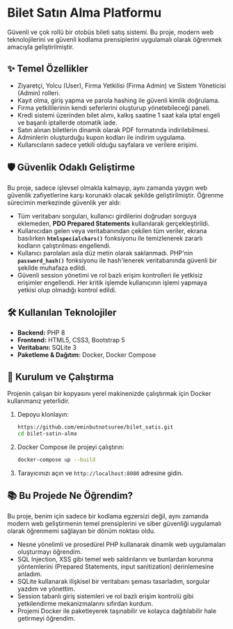 # Bilet Satın Alma Platformu

Güvenli ve çok rollü bir otobüs bileti satış sistemi. Bu proje, modern web teknolojilerini ve güvenli kodlama prensiplerini uygulamalı olarak öğrenmek amacıyla geliştirilmiştir.


## ✨ Temel Özellikler

- Ziyaretçi, Yolcu (User), Firma Yetkilisi (Firma Admin) ve Sistem Yöneticisi (Admin) rolleri.
- Kayıt olma, giriş yapma ve parola hashing ile güvenli kimlik doğrulama.
- Firma yetkililerinin kendi seferlerini oluşturup yönetebileceği paneli.
- Kredi sistemi üzerinden bilet alımı, kalkış saatine 1 saat kala iptal engeli ve başarılı iptallerde otomatik iade.
- Satın alınan biletlerin dinamik olarak PDF formatında indirilebilmesi.
- Adminlerin oluşturduğu kupon kodları ile indirim uygulama.
- Kullanıcıların sadece yetkili olduğu sayfalara ve verilere erişimi.

## 🛡️ Güvenlik Odaklı Geliştirme

Bu proje, sadece işlevsel olmakla kalmayıp, aynı zamanda yaygın web güvenlik zafiyetlerine karşı korunaklı olacak şekilde geliştirilmiştir. Öğrenme sürecimin merkezinde güvenlik yer aldı:

-   Tüm veritabanı sorguları, kullanıcı girdilerini doğrudan sorguya eklemeden, **PDO Prepared Statements** kullanılarak gerçekleştirildi.
-   Kullanıcıdan gelen veya veritabanından çekilen tüm veriler, ekrana basılırken **`htmlspecialchars()`** fonksiyonu ile temizlenerek zararlı kodların çalıştırılması engellendi.
-   Kullanıcı parolaları asla düz metin olarak saklanmadı. PHP'nin **`password_hash()`** fonksiyonu ile hash'lenerek veritabanında güvenli bir şekilde muhafaza edildi.
-   Güvenli session yönetimi ve rol bazlı erişim kontrolleri ile yetkisiz erişimler engellendi. Her kritik işlemde kullanıcının işlemi yapmaya yetkisi olup olmadığı kontrol edildi.

## 🛠️ Kullanılan Teknolojiler

-   **Backend:** PHP 8
-   **Frontend:** HTML5, CSS3, Bootstrap 5
-   **Veritabanı:** SQLite 3
-   **Paketleme & Dağıtım:** Docker, Docker Compose

## 🚀 Kurulum ve Çalıştırma

Projenin çalışan bir kopyasını yerel makinenizde çalıştırmak için Docker kullanmanız yeterlidir.

1.  Depoyu klonlayın:
    ```bash
    https://github.com/eminbutnotsuree/bilet_satis.git
    cd bilet-satin-alma
    ```

2.  Docker Compose ile projeyi çalıştırın:
    ```bash
    docker-compose up --build
    ```

3.  Tarayıcınızı açın ve `http://localhost:8080` adresine gidin.

## 📚 Bu Projede Ne Öğrendim?

Bu proje, benim için sadece bir kodlama egzersizi değil, aynı zamanda modern web geliştirmenin temel prensiplerini ve siber güvenliği uygulamalı olarak öğrenmemi sağlayan bir dönüm noktası oldu.

-   Nesne yönelimli ve prosedürel PHP kullanarak dinamik web uygulamaları oluşturmayı öğrendim.
-   SQL Injection, XSS gibi temel web saldırılarını ve bunlardan korunma yöntemlerini (Prepared Statements, input sanitization) derinlemesine anladım.
-   SQLite kullanarak ilişkisel bir veritabanı şeması tasarladım, sorgular yazdım ve yönettim.
-   Session tabanlı giriş sistemleri ve rol bazlı erişim kontrolü gibi yetkilendirme mekanizmalarını sıfırdan kurdum.
-   Projemi Docker ile paketleyerek taşınabilir ve kolayca dağıtılabilir hale getirmeyi öğrendim.
